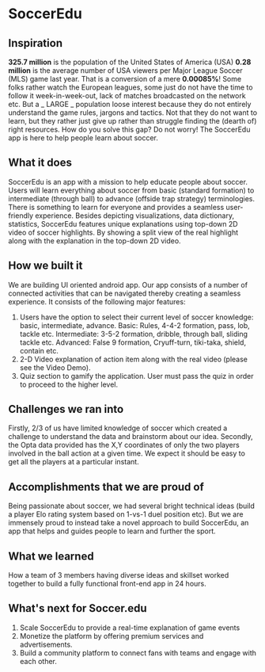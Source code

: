 # SoccerEdu


## Inspiration

**325.7 million** is the population of the United States of America (USA)
**0.28 million** is the average number of USA viewers per Major League Soccer (MLS) game last year. 
That is a conversion of a mere **0.00085%**! Some folks rather watch the European leagues, some just do not have the time to follow it week-in-week-out, lack of matches broadcasted on the network etc. But a _ LARGE _ population loose interest because they do not entirely understand the game rules, jargons and tactics. Not that they do not want to learn, but they rather just give up rather than struggle finding the (dearth of) right resources. 
How do you solve this gap? Do not worry! The SoccerEdu app is here to help people learn about soccer.

## What it does

SoccerEdu is an app with a mission to help educate people about soccer. Users will learn everything about soccer from basic (standard formation) to intermediate (through ball) to advance (offside trap strategy) terminologies. There is something to learn for everyone and provides a seamless user-friendly experience.
Besides depicting visualizations, data dictionary, statistics, SoccerEdu features unique explanations using top-down 2D video of soccer highlights. By showing a split view of the real highlight along with the explanation in the top-down 2D video.

## How we built it

We are building UI oriented android app. Our app consists of a number of connected activities that can be navigated thereby creating a seamless experience. It consists of the following major features:
1. Users have the option to select their current level of soccer knowledge: basic, intermediate, advance.
    Basic: Rules, 4-4-2 formation, pass, lob, tackle etc.
    Intermediate: 3-5-2 formation, dribble, through ball, sliding tackle etc.
    Advanced: False 9 formation, Cryuff-turn, tiki-taka, shield, contain etc.
2. 2-D Video explanation of action item along with the real video (please see the Video Demo).
3. Quiz section to gamify the application. User must pass the quiz in order to proceed to the higher level.
 
## Challenges we ran into
Firstly, 2/3 of us have limited knowledge of soccer which created a challenge to understand the data and brainstorm about our idea. Secondly, the Opta data provided has the X,Y coordinates of only the two players involved in the ball action at a given time. We expect it should be easy to get all the players at a particular instant.

## Accomplishments that we are proud of
Being passionate about soccer, we had several bright technical ideas (build a player Elo rating system based on 1-vs-1 duel position etc). But we are immensely proud to instead take a novel approach to build SoccerEdu, an app that helps and guides people to learn and further the sport.

## What we learned
How a team of 3 members having diverse ideas and skillset worked together to build a fully functional front-end app in 24 hours.

## What's next for Soccer.edu
1) Scale SoccerEdu to provide a real-time explanation of game events
2) Monetize the platform by offering premium services and advertisements.
3) Build a community platform to connect fans with teams and engage with each other.
